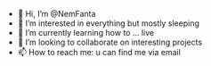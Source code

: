 - 👋 Hi, I’m @NemFanta
- 👀 I’m interested in everything but mostly sleeping
- 🌱 I’m currently learning how to ... live
- 💞️ I’m looking to collaborate on interesting projects
- 📫 How to reach me: u can find me via email

<!---
NemFanta/NemFanta is a ✨ special ✨ repository because its `README.md` (this file) appears on your GitHub profile.
You can click the Preview link to take a look at your changes.
--->
